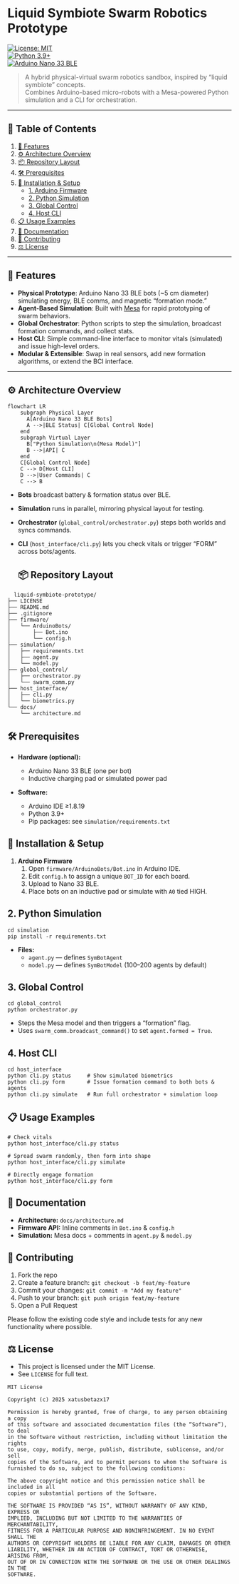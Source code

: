 # Liquid Symbiote Swarm Robotics Prototype

[![License: MIT](https://img.shields.io/badge/License-MIT-green.svg)](./LICENSE)  
[![Python 3.9+](https://img.shields.io/badge/Python-3.9%2B-blue)](https://www.python.org/downloads/)  
[![Arduino Nano 33 BLE](https://img.shields.io/badge/Arduino-Nano%2033%20BLE-lightgrey)](https://store.arduino.cc/products/arduino-nano-33-ble)

> A hybrid physical-virtual swarm robotics sandbox, inspired by “liquid symbiote” concepts.  
> Combines Arduino-based micro-robots with a Mesa-powered Python simulation and a CLI for orchestration.

---

## 🚀 Table of Contents

1. [🎯 Features](#-features)  
2. [⚙️ Architecture Overview](#️-architecture-overview)  
3. [📦 Repository Layout](#-repository-layout)  
4. [🛠️ Prerequisites](#️-prerequisites)  
5. [🚧 Installation & Setup](#-installation--setup)  
   - [1. Arduino Firmware](#1-arduino-firmware)  
   - [2. Python Simulation](#2-python-simulation)  
   - [3. Global Control](#3-global-control)  
   - [4. Host CLI](#4-host-cli)  
6. [📋 Usage Examples](#-usage-examples)  
7. [📖 Documentation](#-documentation)  
8. [🤝 Contributing](#-contributing)  
9. [⚖️ License](#️-license)  

---

## 🎯 Features

- **Physical Prototype**: Arduino Nano 33 BLE bots (~5 cm diameter) simulating energy, BLE comms, and magnetic “formation mode.”  
- **Agent-Based Simulation**: Built with [Mesa](https://mesa.readthedocs.io/) for rapid prototyping of swarm behaviors.  
- **Global Orchestrator**: Python scripts to step the simulation, broadcast formation commands, and collect stats.  
- **Host CLI**: Simple command-line interface to monitor vitals (simulated) and issue high-level orders.  
- **Modular & Extensible**: Swap in real sensors, add new formation algorithms, or extend the BCI interface.

---

## ⚙️ Architecture Overview

```mermaid
flowchart LR
    subgraph Physical Layer
      A[Arduino Nano 33 BLE Bots]
      A -->|BLE Status| C[Global Control Node]
    end
    subgraph Virtual Layer
      B["Python Simulation\n(Mesa Model)"]
      B -->|API| C
    end
    C[Global Control Node]
    C --> D[Host CLI]
    D -->|User Commands| C
    C --> B
```
- **Bots** broadcast battery & formation status over BLE.  
- **Simulation** runs in parallel, mirroring physical layout for testing.  
- **Orchestrator** (`global_control/orchestrator.py`) steps both worlds and syncs commands.  
- **CLI** (`host_interface/cli.py`) lets you check vitals or trigger “FORM” across bots/agents.

  ## 📦 Repository Layout

```
  liquid-symbiote-prototype/
├── LICENSE
├── README.md
├── .gitignore
├── firmware/
│   └── ArduinoBots/
│       ├── Bot.ino
│       └── config.h
├── simulation/
│   ├── requirements.txt
│   ├── agent.py
│   └── model.py
├── global_control/
│   ├── orchestrator.py
│   └── swarm_comm.py
├── host_interface/
│   ├── cli.py
│   └── biometrics.py
└── docs/
    └── architecture.md
```
## 🛠️ Prerequisites

- **Hardware (optional):**
  - Arduino Nano 33 BLE (one per bot)
  - Inductive charging pad or simulated power pad

- **Software:**
  - Arduino IDE ≥1.8.19
  - Python 3.9+
  - Pip packages: see `simulation/requirements.txt`
    
## 🚧 Installation & Setup

1. **Arduino Firmware**
   1. Open `firmware/ArduinoBots/Bot.ino` in Arduino IDE.  
   2. Edit `config.h` to assign a unique `BOT_ID` for each board.  
   3. Upload to Nano 33 BLE.  
   4. Place bots on an inductive pad or simulate with `A0` tied HIGH.  

## 2. Python Simulation
~~~
cd simulation
pip install -r requirements.txt
~~~

- **Files:**
  - `agent.py` — defines `SymBotAgent`
  - `model.py` — defines `SymBotModel` (100–200 agents by default)

## 3. Global Control

~~~
cd global_control
python orchestrator.py
~~~
- Steps the Mesa model and then triggers a “formation” flag.  
- Uses `swarm_comm.broadcast_command()` to set `agent.formed = True`.  

## 4. Host CLI

~~~
cd host_interface
python cli.py status     # Show simulated biometrics
python cli.py form       # Issue formation command to both bots & agents
python cli.py simulate   # Run full orchestrator + simulation loop
~~~

## 📋 Usage Examples

~~~
# Check vitals
python host_interface/cli.py status

# Spread swarm randomly, then form into shape
python host_interface/cli.py simulate

# Directly engage formation
python host_interface/cli.py form
~~~

## 📖 Documentation

- **Architecture:** `docs/architecture.md`  
- **Firmware API:** Inline comments in `Bot.ino` & `config.h`  
- **Simulation:** Mesa docs + comments in `agent.py` & `model.py`  

## 🤝 Contributing

1. Fork the repo  
2. Create a feature branch: `git checkout -b feat/my-feature`  
3. Commit your changes: `git commit -m "Add my feature"`  
4. Push to your branch: `git push origin feat/my-feature`  
5. Open a Pull Request  

Please follow the existing code style and include tests for any new functionality where possible.  

## ⚖️ License

- This project is licensed under the MIT License.  
- See `LICENSE` for full text.  


```text
MIT License

Copyright (c) 2025 xatusbetazx17

Permission is hereby granted, free of charge, to any person obtaining a copy
of this software and associated documentation files (the “Software”), to deal
in the Software without restriction, including without limitation the rights
to use, copy, modify, merge, publish, distribute, sublicense, and/or sell
copies of the Software, and to permit persons to whom the Software is
furnished to do so, subject to the following conditions:

The above copyright notice and this permission notice shall be included in all
copies or substantial portions of the Software.

THE SOFTWARE IS PROVIDED “AS IS”, WITHOUT WARRANTY OF ANY KIND, EXPRESS OR
IMPLIED, INCLUDING BUT NOT LIMITED TO THE WARRANTIES OF MERCHANTABILITY,
FITNESS FOR A PARTICULAR PURPOSE AND NONINFRINGEMENT. IN NO EVENT SHALL THE
AUTHORS OR COPYRIGHT HOLDERS BE LIABLE FOR ANY CLAIM, DAMAGES OR OTHER
LIABILITY, WHETHER IN AN ACTION OF CONTRACT, TORT OR OTHERWISE, ARISING FROM,
OUT OF OR IN CONNECTION WITH THE SOFTWARE OR THE USE OR OTHER DEALINGS IN THE
SOFTWARE.

